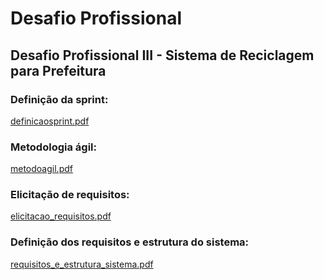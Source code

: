 # Desafio Profissional
## Desafio Profissional III - Sistema de Reciclagem para Prefeitura
 
### Definição da sprint: 
[definicaosprint.pdf](https://github.com/Berkhz/desafio_Reciclagem/files/10832019/definicaosprint.pdf)

### Metodologia ágil:
[metodoagil.pdf](https://github.com/Berkhz/desafio_Reciclagem/files/10832020/metodoagil.pdf)

### Elicitação de requisitos:
[elicitacao_requisitos.pdf](https://github.com/Berkhz/desafio_Reciclagem/files/10832021/elicitacao_requisitos.pdf)

### Definição dos requisitos e estrutura do sistema:
[requisitos_e_estrutura_sistema.pdf](https://github.com/Berkhz/desafio_Reciclagem/files/10832022/requisitos_e_estrutura_sistema.pdf)